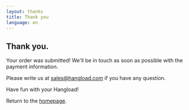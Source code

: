 ```yaml
---
layout: thanks
title: Thank you
language: en
---
```


## Thank you.

Your order was submitted! We'll be in touch as soon as possible with the payment information.

Please write us at <sales@hangload.com> if you have any question.

Have fun with your Hangload!

Return to the [homepage](/).
